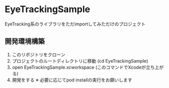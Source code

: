 # EyeTrackingSample
EyeTracking系のライブラリをただimportしてみただけのプロジェクト

## 開発環境構築
1. このリポジトリをクローン
2. プロジェクトのルートディレクトリに移動 (cd EyeTrackingSample)
3. open EyeTrackingSample.xcworkspace (このコマンドでXcodeが立ち上がる)
4. 開発をする
※ 必要に応じてpod installの実行をお願いします
